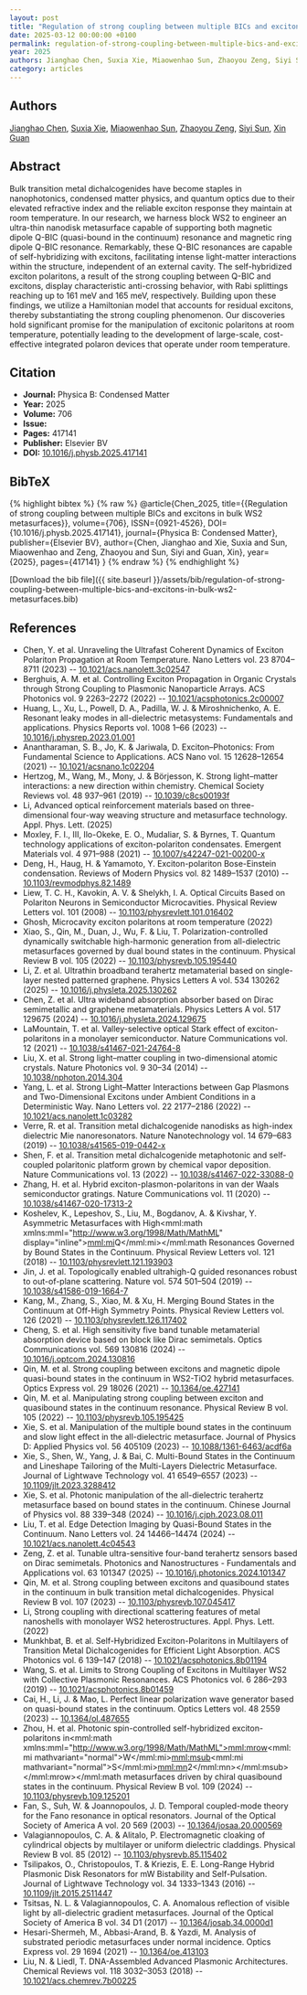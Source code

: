 ```yaml
---
layout: post
title: "Regulation of strong coupling between multiple BICs and excitons in bulk WS2 metasurfaces"
date: 2025-03-12 00:00:00 +0100
permalink: regulation-of-strong-coupling-between-multiple-bics-and-excitons-in-bulk-ws2-metasurfaces
year: 2025
authors: Jianghao Chen, Suxia Xie, Miaowenhao Sun, Zhaoyou Zeng, Siyi Sun, Xin Guan
category: articles
---
```

 
## Authors
[Jianghao Chen](authors/jianghao-chen), [Suxia Xie](authors/suxia-xie), [Miaowenhao Sun](authors/miaowenhao-sun), [Zhaoyou Zeng](authors/zhaoyou-zeng), [Siyi Sun](authors/siyi-sun), [Xin Guan](authors/xin-guan)
 
## Abstract
Bulk transition metal dichalcogenides have become staples in nanophotonics, condensed matter physics, and quantum optics due to their elevated refractive index and the reliable exciton response they maintain at room temperature. In our research, we harness block WS2 to engineer an ultra-thin nanodisk metasurface capable of supporting both magnetic dipole Q-BIC (quasi-bound in the continuum) resonance and magnetic ring dipole Q-BIC resonance. Remarkably, these Q-BIC resonances are capable of self-hybridizing with excitons, facilitating intense light-matter interactions within the structure, independent of an external cavity. The self-hybridized exciton polaritons, a result of the strong coupling between Q-BIC and excitons, display characteristic anti-crossing behavior, with Rabi splittings reaching up to 161 meV and 165 meV, respectively. Building upon these findings, we utilize a Hamiltonian model that accounts for residual excitons, thereby substantiating the strong coupling phenomenon. Our discoveries hold significant promise for the manipulation of excitonic polaritons at room temperature, potentially leading to the development of large-scale, cost-effective integrated polaron devices that operate under room temperature.
 
## Citation
- **Journal:** Physica B: Condensed Matter
- **Year:** 2025
- **Volume:** 706
- **Issue:** 
- **Pages:** 417141
- **Publisher:** Elsevier BV
- **DOI:** [10.1016/j.physb.2025.417141](https://doi.org/10.1016/j.physb.2025.417141)
 
## BibTeX
{% highlight bibtex %}
{% raw %}
@article{Chen_2025,
  title={{Regulation of strong coupling between multiple BICs and excitons in bulk WS2 metasurfaces}},
  volume={706},
  ISSN={0921-4526},
  DOI={10.1016/j.physb.2025.417141},
  journal={Physica B: Condensed Matter},
  publisher={Elsevier BV},
  author={Chen, Jianghao and Xie, Suxia and Sun, Miaowenhao and Zeng, Zhaoyou and Sun, Siyi and Guan, Xin},
  year={2025},
  pages={417141}
}
{% endraw %}
{% endhighlight %}
 
[Download the bib file]({{ site.baseurl }}/assets/bib/regulation-of-strong-coupling-between-multiple-bics-and-excitons-in-bulk-ws2-metasurfaces.bib)
 
## References
- Chen, Y. et al. Unraveling the Ultrafast Coherent Dynamics of Exciton Polariton Propagation at Room Temperature. Nano Letters vol. 23 8704–8711 (2023) -- [10.1021/acs.nanolett.3c02547](https://doi.org/10.1021/acs.nanolett.3c02547)
- Berghuis, A. M. et al. Controlling Exciton Propagation in Organic Crystals through Strong Coupling to Plasmonic Nanoparticle Arrays. ACS Photonics vol. 9 2263–2272 (2022) -- [10.1021/acsphotonics.2c00007](https://doi.org/10.1021/acsphotonics.2c00007)
- Huang, L., Xu, L., Powell, D. A., Padilla, W. J. & Miroshnichenko, A. E. Resonant leaky modes in all-dielectric metasystems: Fundamentals and applications. Physics Reports vol. 1008 1–66 (2023) -- [10.1016/j.physrep.2023.01.001](https://doi.org/10.1016/j.physrep.2023.01.001)
- Anantharaman, S. B., Jo, K. & Jariwala, D. Exciton–Photonics: From Fundamental Science to Applications. ACS Nano vol. 15 12628–12654 (2021) -- [10.1021/acsnano.1c02204](https://doi.org/10.1021/acsnano.1c02204)
- Hertzog, M., Wang, M., Mony, J. & Börjesson, K. Strong light–matter interactions: a new direction within chemistry. Chemical Society Reviews vol. 48 937–961 (2019) -- [10.1039/c8cs00193f](https://doi.org/10.1039/c8cs00193f)
- Li, Advanced optical reinforcement materials based on three-dimensional four-way weaving structure and metasurface technology. Appl. Phys. Lett. (2025)
- Moxley, F. I., III, Ilo-Okeke, E. O., Mudaliar, S. & Byrnes, T. Quantum technology applications of exciton-polariton condensates. Emergent Materials vol. 4 971–988 (2021) -- [10.1007/s42247-021-00200-x](https://doi.org/10.1007/s42247-021-00200-x)
- Deng, H., Haug, H. & Yamamoto, Y. Exciton-polariton Bose-Einstein condensation. Reviews of Modern Physics vol. 82 1489–1537 (2010) -- [10.1103/revmodphys.82.1489](https://doi.org/10.1103/revmodphys.82.1489)
- Liew, T. C. H., Kavokin, A. V. & Shelykh, I. A. Optical Circuits Based on Polariton Neurons in Semiconductor Microcavities. Physical Review Letters vol. 101 (2008) -- [10.1103/physrevlett.101.016402](https://doi.org/10.1103/physrevlett.101.016402)
- Ghosh, Microcavity exciton polaritons at room temperature (2022)
- Xiao, S., Qin, M., Duan, J., Wu, F. & Liu, T. Polarization-controlled dynamically switchable high-harmonic generation from all-dielectric metasurfaces governed by dual bound states in the continuum. Physical Review B vol. 105 (2022) -- [10.1103/physrevb.105.195440](https://doi.org/10.1103/physrevb.105.195440)
- Li, Z. et al. Ultrathin broadband terahertz metamaterial based on single-layer nested patterned graphene. Physics Letters A vol. 534 130262 (2025) -- [10.1016/j.physleta.2025.130262](https://doi.org/10.1016/j.physleta.2025.130262)
- Chen, Z. et al. Ultra wideband absorption absorber based on Dirac semimetallic and graphene metamaterials. Physics Letters A vol. 517 129675 (2024) -- [10.1016/j.physleta.2024.129675](https://doi.org/10.1016/j.physleta.2024.129675)
- LaMountain, T. et al. Valley-selective optical Stark effect of exciton-polaritons in a monolayer semiconductor. Nature Communications vol. 12 (2021) -- [10.1038/s41467-021-24764-8](https://doi.org/10.1038/s41467-021-24764-8)
- Liu, X. et al. Strong light–matter coupling in two-dimensional atomic crystals. Nature Photonics vol. 9 30–34 (2014) -- [10.1038/nphoton.2014.304](https://doi.org/10.1038/nphoton.2014.304)
- Yang, L. et al. Strong Light–Matter Interactions between Gap Plasmons and Two-Dimensional Excitons under Ambient Conditions in a Deterministic Way. Nano Letters vol. 22 2177–2186 (2022) -- [10.1021/acs.nanolett.1c03282](https://doi.org/10.1021/acs.nanolett.1c03282)
- Verre, R. et al. Transition metal dichalcogenide nanodisks as high-index dielectric Mie nanoresonators. Nature Nanotechnology vol. 14 679–683 (2019) -- [10.1038/s41565-019-0442-x](https://doi.org/10.1038/s41565-019-0442-x)
- Shen, F. et al. Transition metal dichalcogenide metaphotonic and self-coupled polaritonic platform grown by chemical vapor deposition. Nature Communications vol. 13 (2022) -- [10.1038/s41467-022-33088-0](https://doi.org/10.1038/s41467-022-33088-0)
- Zhang, H. et al. Hybrid exciton-plasmon-polaritons in van der Waals semiconductor gratings. Nature Communications vol. 11 (2020) -- [10.1038/s41467-020-17313-2](https://doi.org/10.1038/s41467-020-17313-2)
- Koshelev, K., Lepeshov, S., Liu, M., Bogdanov, A. & Kivshar, Y. Asymmetric Metasurfaces with High<mml:math xmlns:mml="http://www.w3.org/1998/Math/MathML" display="inline"><mml:mi>Q</mml:mi></mml:math Resonances Governed by Bound States in the Continuum. Physical Review Letters vol. 121 (2018) -- [10.1103/physrevlett.121.193903](https://doi.org/10.1103/physrevlett.121.193903)
- Jin, J. et al. Topologically enabled ultrahigh-Q guided resonances robust to out-of-plane scattering. Nature vol. 574 501–504 (2019) -- [10.1038/s41586-019-1664-7](https://doi.org/10.1038/s41586-019-1664-7)
- Kang, M., Zhang, S., Xiao, M. & Xu, H. Merging Bound States in the Continuum at Off-High Symmetry Points. Physical Review Letters vol. 126 (2021) -- [10.1103/physrevlett.126.117402](https://doi.org/10.1103/physrevlett.126.117402)
- Cheng, S. et al. High sensitivity five band tunable metamaterial absorption device based on block like Dirac semimetals. Optics Communications vol. 569 130816 (2024) -- [10.1016/j.optcom.2024.130816](https://doi.org/10.1016/j.optcom.2024.130816)
- Qin, M. et al. Strong coupling between excitons and magnetic dipole quasi-bound states in the continuum in WS2-TiO2 hybrid metasurfaces. Optics Express vol. 29 18026 (2021) -- [10.1364/oe.427141](https://doi.org/10.1364/oe.427141)
- Qin, M. et al. Manipulating strong coupling between exciton and quasibound states in the continuum resonance. Physical Review B vol. 105 (2022) -- [10.1103/physrevb.105.195425](https://doi.org/10.1103/physrevb.105.195425)
- Xie, S. et al. Manipulation of the multiple bound states in the continuum and slow light effect in the all-dielectric metasurface. Journal of Physics D: Applied Physics vol. 56 405109 (2023) -- [10.1088/1361-6463/acdf6a](https://doi.org/10.1088/1361-6463/acdf6a)
- Xie, S., Shen, W., Yang, J. & Bai, C. Multi-Bound States in the Continuum and Lineshape Tailoring of the Multi-Layers Dielectric Metasurface. Journal of Lightwave Technology vol. 41 6549–6557 (2023) -- [10.1109/jlt.2023.3288412](https://doi.org/10.1109/jlt.2023.3288412)
- Xie, S. et al. Photonic manipulation of the all-dielectric terahertz metasurface based on bound states in the continuum. Chinese Journal of Physics vol. 88 339–348 (2024) -- [10.1016/j.cjph.2023.08.011](https://doi.org/10.1016/j.cjph.2023.08.011)
- Liu, T. et al. Edge Detection Imaging by Quasi-Bound States in the Continuum. Nano Letters vol. 24 14466–14474 (2024) -- [10.1021/acs.nanolett.4c04543](https://doi.org/10.1021/acs.nanolett.4c04543)
- Zeng, Z. et al. Tunable ultra-sensitive four-band terahertz sensors based on Dirac semimetals. Photonics and Nanostructures - Fundamentals and Applications vol. 63 101347 (2025) -- [10.1016/j.photonics.2024.101347](https://doi.org/10.1016/j.photonics.2024.101347)
- Qin, M. et al. Strong coupling between excitons and quasibound states in the continuum in bulk transition metal dichalcogenides. Physical Review B vol. 107 (2023) -- [10.1103/physrevb.107.045417](https://doi.org/10.1103/physrevb.107.045417)
- Li, Strong coupling with directional scattering features of metal nanoshells with monolayer WS2 heterostructures. Appl. Phys. Lett. (2022)
- Munkhbat, B. et al. Self-Hybridized Exciton-Polaritons in Multilayers of Transition Metal Dichalcogenides for Efficient Light Absorption. ACS Photonics vol. 6 139–147 (2018) -- [10.1021/acsphotonics.8b01194](https://doi.org/10.1021/acsphotonics.8b01194)
- Wang, S. et al. Limits to Strong Coupling of Excitons in Multilayer WS2 with Collective Plasmonic Resonances. ACS Photonics vol. 6 286–293 (2019) -- [10.1021/acsphotonics.8b01459](https://doi.org/10.1021/acsphotonics.8b01459)
- Cai, H., Li, J. & Mao, L. Perfect linear polarization wave generator based on quasi-bound states in the continuum. Optics Letters vol. 48 2559 (2023) -- [10.1364/ol.487655](https://doi.org/10.1364/ol.487655)
- Zhou, H. et al. Photonic spin-controlled self-hybridized exciton-polaritons in<mml:math xmlns:mml="http://www.w3.org/1998/Math/MathML"><mml:mrow><mml:mi mathvariant="normal">W</mml:mi><mml:msub><mml:mi mathvariant="normal">S</mml:mi><mml:mn>2</mml:mn></mml:msub></mml:mrow></mml:math metasurfaces driven by chiral quasibound states in the continuum. Physical Review B vol. 109 (2024) -- [10.1103/physrevb.109.125201](https://doi.org/10.1103/physrevb.109.125201)
- Fan, S., Suh, W. & Joannopoulos, J. D. Temporal coupled-mode theory for the Fano resonance in optical resonators. Journal of the Optical Society of America A vol. 20 569 (2003) -- [10.1364/josaa.20.000569](https://doi.org/10.1364/josaa.20.000569)
- Valagiannopoulos, C. A. & Alitalo, P. Electromagnetic cloaking of cylindrical objects by multilayer or uniform dielectric claddings. Physical Review B vol. 85 (2012) -- [10.1103/physrevb.85.115402](https://doi.org/10.1103/physrevb.85.115402)
- Tsilipakos, O., Christopoulos, T. & Kriezis, E. E. Long-Range Hybrid Plasmonic Disk Resonators for mW Bistability and Self-Pulsation. Journal of Lightwave Technology vol. 34 1333–1343 (2016) -- [10.1109/jlt.2015.2511447](https://doi.org/10.1109/jlt.2015.2511447)
- Tsitsas, N. L. & Valagiannopoulos, C. A. Anomalous reflection of visible light by all-dielectric gradient metasurfaces. Journal of the Optical Society of America B vol. 34 D1 (2017) -- [10.1364/josab.34.0000d1](https://doi.org/10.1364/josab.34.0000d1)
- Hesari-Shermeh, M., Abbasi-Arand, B. & Yazdi, M. Analysis of substrated periodic metasurfaces under normal incidence. Optics Express vol. 29 1694 (2021) -- [10.1364/oe.413103](https://doi.org/10.1364/oe.413103)
- Liu, N. & Liedl, T. DNA-Assembled Advanced Plasmonic Architectures. Chemical Reviews vol. 118 3032–3053 (2018) -- [10.1021/acs.chemrev.7b00225](https://doi.org/10.1021/acs.chemrev.7b00225)


